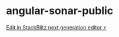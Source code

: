 # angular-sonar-public

[Edit in StackBlitz next generation editor ⚡️](https://stackblitz.com/~/github.com/Udara-Bandara/angular-sonar-public)